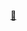 [:notebook:](https://colab.research.google.com/drive/1oioARU4XZPLmbz7Xz-beayrtPr37gJme?usp=sharing)
